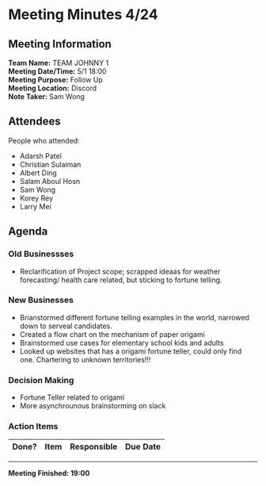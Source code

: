# Meeting Minutes 4/24
## Meeting Information
**Team Name:** TEAM JOHNNY 1 <br />
**Meeting Date/Time:** 5/1 18:00 <br />
**Meeting Purpose:** Follow Up <br />
**Meeting Location:** Discord <br />
**Note Taker:** Sam Wong <br />

## Attendees
People who attended:
- Adarsh Patel
- Christian Sulaiman
- Albert Ding
- Salam Aboul Hosn
- Sam Wong
- Korey Rey
- Larry Mei

## Agenda
### Old Businessses
- Reclarification of Project scope; scrapped ideaas for weather forecasting/ health care related, but sticking to fortune telling.  
### New Businesses
- Brianstormed different fortune telling examples in the world, narrowed down to serveal candidates. 
- Created a flow chart on the mechanism of paper origami
- Brainstormed use cases for elementary school kids and adults
- Looked up websites that has a origami fortune teller, could only find one. Chartering to unknown territories!!!

### Decision Making
- Fortune Teller related to origami
- More asynchrounous brainstorming on slack
### Action Items
| Done? | Item | Responsible | Due Date |
| ---- | ---- | ---- | ---- |


<hr>

**Meeting Finished: 19:00**
